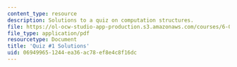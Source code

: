 ```yaml
---
content_type: resource
description: Solutions to a quiz on computation structures.
file: https://ol-ocw-studio-app-production.s3.amazonaws.com/courses/6-004-computation-structures-spring-2009/069499651244ea36ac78ef8e4c8f16dc_MIT6_004s09_quiz01_sol.pdf
file_type: application/pdf
resourcetype: Document
title: 'Quiz #1 Solutions'
uid: 06949965-1244-ea36-ac78-ef8e4c8f16dc
---
```

